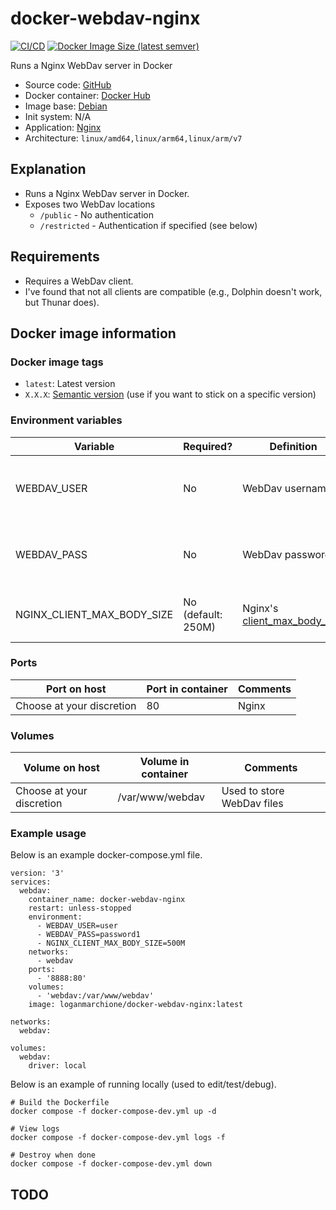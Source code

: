 # docker-webdav-nginx

[![CI/CD](https://github.com/loganmarchione/docker-webdav-nginx/actions/workflows/main.yml/badge.svg)](https://github.com/loganmarchione/docker-webdav-nginx/actions/workflows/main.yml)
[![Docker Image Size (latest semver)](https://img.shields.io/docker/image-size/loganmarchione/docker-webdav-nginx)](https://hub.docker.com/r/loganmarchione/docker-webdav-nginx)

Runs a Nginx WebDav server in Docker
  - Source code: [GitHub](https://github.com/loganmarchione/docker-webdav-nginx)
  - Docker container: [Docker Hub](https://hub.docker.com/r/loganmarchione/docker-webdav-nginx)
  - Image base: [Debian](https://hub.docker.com/_/debian)
  - Init system: N/A
  - Application: [Nginx](https://nginx.org/)
  - Architecture: `linux/amd64,linux/arm64,linux/arm/v7`

## Explanation

  - Runs a Nginx WebDav server in Docker.
  - Exposes two WebDav locations
    - `/public` - No authentication
    - `/restricted` - Authentication if specified (see below)

## Requirements

  - Requires a WebDav client.
  - I've found that not all clients are compatible (e.g., Dolphin doesn't work, but Thunar does). 

## Docker image information

### Docker image tags
  - `latest`: Latest version
  - `X.X.X`: [Semantic version](https://semver.org/) (use if you want to stick on a specific version)

### Environment variables
| Variable                   | Required?          | Definition                                                                                                     | Example                    | Comments                                                     |
|----------------------------|--------------------|----------------------------------------------------------------------------------------------------------------|----------------------------|--------------------------------------------------------------|
| WEBDAV_USER                | No                 | WebDav username                                                                                                | user                       | user AND pass need to be set for authentication to work      |
| WEBDAV_PASS                | No                 | WebDav password                                                                                                | password1                  | user AND pass need to be set for authentication to work      |
| NGINX_CLIENT_MAX_BODY_SIZE | No (default: 250M) | Nginx's [client_max_body_size](https://nginx.org/en/docs/http/ngx_http_core_module.html#client_max_body_size)  | 500M                       | Be sure to include the units. Set to `0` to disable.         |

### Ports
| Port on host              | Port in container | Comments            |
|---------------------------|-------------------|---------------------|
| Choose at your discretion | 80                | Nginx               |

### Volumes
| Volume on host            | Volume in container | Comments                           |
|---------------------------|---------------------|------------------------------------|
| Choose at your discretion | /var/www/webdav     | Used to store WebDav files         |

### Example usage
Below is an example docker-compose.yml file.
```
version: '3'
services:
  webdav:
    container_name: docker-webdav-nginx
    restart: unless-stopped
    environment:
      - WEBDAV_USER=user
      - WEBDAV_PASS=password1
      - NGINX_CLIENT_MAX_BODY_SIZE=500M
    networks:
      - webdav
    ports:
      - '8888:80'
    volumes:
      - 'webdav:/var/www/webdav'
    image: loganmarchione/docker-webdav-nginx:latest

networks:
  webdav:

volumes:
  webdav:
    driver: local
```

Below is an example of running locally (used to edit/test/debug).
```
# Build the Dockerfile
docker compose -f docker-compose-dev.yml up -d

# View logs
docker compose -f docker-compose-dev.yml logs -f

# Destroy when done
docker compose -f docker-compose-dev.yml down
```

## TODO
